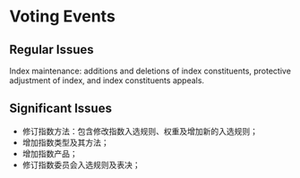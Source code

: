 # Voting Events

## Regular Issues

Index maintenance: additions and deletions of index constituents, protective adjustment of index, and index constituents appeals.

## Significant Issues

* 修订指数方法：包含修改指数入选规则、权重及增加新的入选规则；
* 增加指数类型及其方法；
* 增加指数产品；
* 修订指数委员会入选规则及表决；
